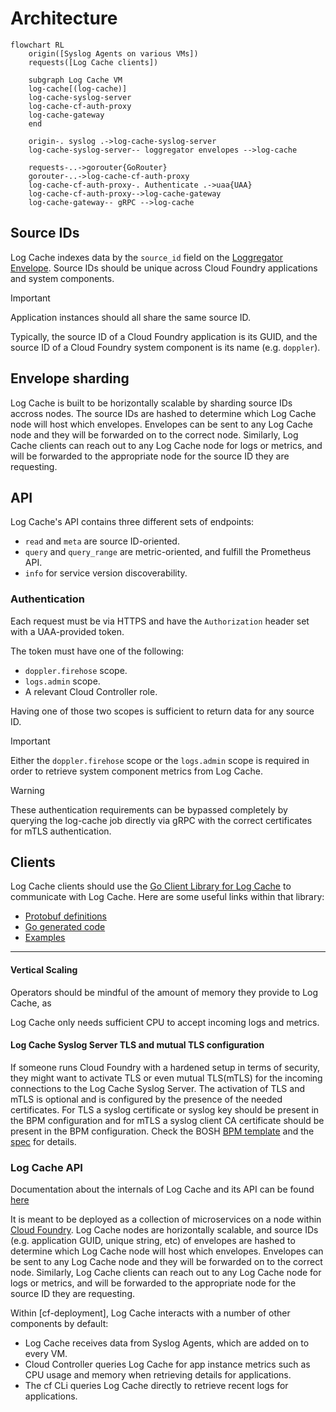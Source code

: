 # Architecture

```mermaid
flowchart RL
    origin([Syslog Agents on various VMs])
    requests([Log Cache clients])

    subgraph Log Cache VM
    log-cache[(log-cache)]
    log-cache-syslog-server
    log-cache-cf-auth-proxy
    log-cache-gateway
    end

    origin-. syslog .->log-cache-syslog-server
    log-cache-syslog-server-- loggregator envelopes -->log-cache

    requests-..->gorouter{GoRouter}
    gorouter-..->log-cache-cf-auth-proxy
    log-cache-cf-auth-proxy-. Authenticate .->uaa{UAA}
    log-cache-cf-auth-proxy-->log-cache-gateway
    log-cache-gateway-- gRPC -->log-cache
```

## Source IDs

Log Cache indexes data by the `source_id` field on the [Loggregator Envelope]. Source IDs should be unique across Cloud Foundry applications and system components.

> [!IMPORTANT]  
> Application instances should all share the same source ID.

Typically, the source ID of a Cloud Foundry application is its GUID, and the source ID of a Cloud Foundry system component is its name (e.g. `doppler`).

## Envelope sharding

Log Cache is built to be horizontally scalable by sharding source IDs accross nodes. The source IDs are hashed to determine which Log Cache node will host which envelopes. Envelopes can be sent to any Log Cache node and they will be forwarded on to the correct node. Similarly, Log Cache clients can reach out to any Log Cache node for logs or metrics, and will be forwarded to the appropriate node for the source ID they are requesting.

## API

Log Cache's API contains three different sets of endpoints:
* `read` and `meta` are source ID-oriented.
* `query` and `query_range` are metric-oriented, and fulfill the Prometheus API.
* `info` for service version discoverability.

### Authentication

Each request must be via HTTPS and have the `Authorization` header set with a UAA-provided token.

The token must have one of the following:
* `doppler.firehose` scope.
* `logs.admin` scope.
* A relevant Cloud Controller role.

Having one of those two scopes is sufficient to return data for any source ID.

> [!IMPORTANT]
> Either the `doppler.firehose` scope or the `logs.admin` scope is required in order to retrieve system component metrics from Log Cache.

> [!WARNING]
> These authentication requirements can be bypassed completely by querying the log-cache job directly via gRPC with the correct certificates for mTLS authentication.

## Clients

Log Cache clients should use the [Go Client Library for Log Cache](https://github.com/cloudfoundry/go-log-cache) to communicate with Log Cache. Here are some useful links within that library:
* [Protobuf definitions](https://github.com/cloudfoundry/go-log-cache/tree/main/api/v1)
* [Go generated code](https://github.com/cloudfoundry/go-log-cache/tree/main/rpc/logcache_v1)
* [Examples](https://github.com/cloudfoundry/go-log-cache/tree/main/examples)




---



#### Vertical Scaling

Operators should be mindful of the amount of memory they provide to Log Cache, as 

Log Cache only needs sufficient CPU to accept incoming logs and metrics.

#### Log Cache Syslog Server TLS and mutual TLS configuration

If someone runs Cloud Foundry with a hardened setup in terms of security, they might want to activate TLS or even mutual TLS(mTLS) for the incoming connections to the Log Cache Syslog Server. The activation of TLS and mTLS is optional and is configured by the presence of the needed certificates. For TLS a syslog certificate or syslog key should be present in the BPM configuration and for mTLS a syslog client CA certificate should be present in the BPM configuration. Check the BOSH [BPM template](jobs/log-cache-syslog-server/templates/bpm.yml.erb) and the [spec](jobs/log-cache-syslog-server/spec) for details.

### Log Cache API
Documentation about the internals of Log Cache and its API can be found [here](https://github.com/cloudfoundry/log-cache-release/blob/main/src/README.md)

It is meant to be deployed as a collection of microservices on a node within [Cloud Foundry]. Log Cache nodes are horizontally scalable, and source IDs (e.g. application GUID, unique string, etc) of envelopes are hashed to determine which Log Cache node will host which envelopes. Envelopes can be sent to any Log Cache node and they will be forwarded on to the correct node. Similarly, Log Cache clients can reach out to any Log Cache node for logs or metrics, and will be forwarded to the appropriate node for the source ID they are requesting.

Within [cf-deployment], Log Cache interacts with a number of other components by default:
* Log Cache receives data from Syslog Agents, which are added on to every VM.
* Cloud Controller queries Log Cache for app instance metrics such as CPU usage and memory when retrieving details for applications.
* The cf CLi queries Log Cache directly to retrieve recent logs for applications.

[Cloud Foundry]: https://www.cloudfoundry.org/
[gRPC]: https://grpc.io/
[Loggregator Envelope]: https://github.com/cloudfoundry/loggregator-api/blob/master/v2/envelope.proto
